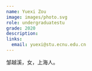 ```yaml
---
name: Yuexi Zou
image: images/photo.svg
role: undergraduatestu
grade: 2020
description: 
links:
  email: yuexi@stu.ecnu.edu.cn
---
```


邹越溪，女，上海人。